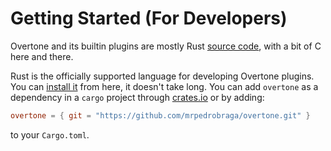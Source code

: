 # Getting Started (For Developers)

Overtone and its builtin plugins are mostly Rust [source code](/license), with a bit of C here and there.

Rust is the officially supported language for developing Overtone plugins.
You can [install it](https://rust-lang.org/tools/install/) from here, it doesn't take long.
You can add `overtone` as a dependency in a `cargo` project through
[crates.io](https://crates.io/crates/overtone) or by adding:
```toml
overtone = { git = "https://github.com/mrpedrobraga/overtone.git" }
```
to your `Cargo.toml`.
